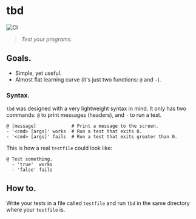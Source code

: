 # tbd

![CI](https://github.com/luislavaire/tbd/workflows/CI/badge.svg)

> _Test your programs._

## Goals.

- Simple, yet useful.
- Almost flat learning curve (it's just two functions: `@` and `-`).

### Syntax.

`tbd` was designed with a very lightweight syntax in mind.
It only has two commands: `@` to print messages (headers), and `-` to run a test.

```
@ [message]             # Print a message to the screen.
- '<cmd> [args]' works  # Run a test that exits 0.
- '<cmd> [args]' fails  # Run a test that exits greater than 0.
```

This is how a real `testfile` could look like:

```shell
@ Test something.
  - 'true'  works
  - 'false' fails
```

## How to.

Write your tests in a file called `testfile` and run `tbd` in the same directory where your `testfile` is.
